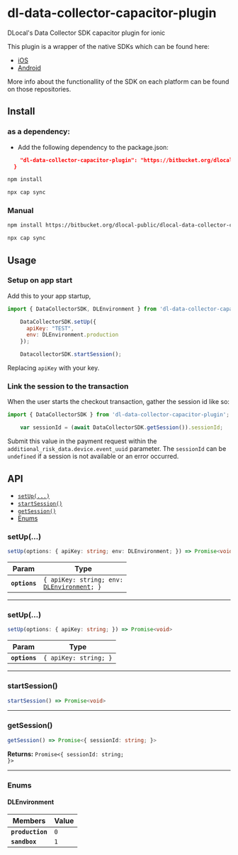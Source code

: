 # dl-data-collector-capacitor-plugin

DLocal's Data Collector SDK capacitor plugin for ionic

This plugin is a wrapper of the native SDKs which can be found here:

* [iOS](https://bitbucket.org/dlocal-public/data-collector-sdk-ios/src/master/)
* [Android](https://bitbucket.org/dlocal-public/data-collector-sdk-android/src/master/)

More info about the functionallity of the SDK on each platform can be found on those repositories.

## Install
### as a dependency:
- Add the following dependency to the package.json:
```json
    "dl-data-collector-capacitor-plugin": "https://bitbucket.org/dlocal-public/dlocal-data-collector-capacitor-plugin.git#v0.0.1"
  }
```

```bash
npm install

npx cap sync
```
### Manual
```bash
npm install https://bitbucket.org/dlocal-public/dlocal-data-collector-capacitor-plugin.git#v0.0.1

npx cap sync
```

## Usage
### Setup on app start
Add this to your app startup, 
```javascript
import { DataCollectorSDK, DLEnvironment } from 'dl-data-collector-capacitor-plugin';

    DataCollectorSDK.setUp({
      apiKey: "TEST",
      env: DLEnvironment.production
    });

    DatacollectorSDK.startSession();
```
Replacing `apiKey` with your key.

### Link the session to the transaction
When the user starts the checkout transaction, gather the session id like so:

```javascript
import { DataCollectorSDK } from 'dl-data-collector-capacitor-plugin';

    var sessionId = (await DataCollectorSDK.getSession()).sessionId;
```
Submit this value in the payment request within the `additional_risk_data.device.event_uuid` parameter. The `sessionId` can be `undefined` if a session is not available or an error occurred.

## API
* [`setUp(...)`](#setup)
* [`startSession()`](#startsession)
* [`getSession()`](#getsession)
* [Enums](#enums)

<docgen-api>
<!--Update the source file JSDoc comments and rerun docgen to update the docs below-->

### setUp(...)

```typescript
setUp(options: { apiKey: string; env: DLEnvironment; }) => Promise<void>
```

| Param         | Type                                                                              |
| ------------- | --------------------------------------------------------------------------------- |
| **`options`** | <code>{ apiKey: string; env: <a href="#dlenvironment">DLEnvironment</a>; }</code> |

--------------------


### setUp(...)

```typescript
setUp(options: { apiKey: string; }) => Promise<void>
```

| Param         | Type                             |
| ------------- | -------------------------------- |
| **`options`** | <code>{ apiKey: string; }</code> |

--------------------


### startSession()

```typescript
startSession() => Promise<void>
```

--------------------


### getSession()

```typescript
getSession() => Promise<{ sessionId: string; }>
```

**Returns:** <code>Promise&lt;{ sessionId: string; }&gt;</code>

--------------------


### Enums


#### DLEnvironment

| Members          | Value          |
| ---------------- | -------------- |
| **`production`** | <code>0</code> |
| **`sandbox`**    | <code>1</code> |

</docgen-api>
